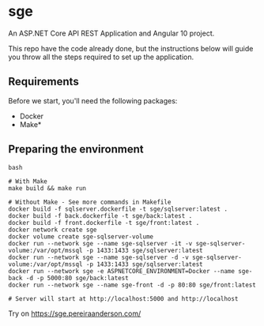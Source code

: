 # sge

An ASP.NET Core API REST Application and Angular 10 project.

This repo have the code already done, but the instructions below will guide you throw all the steps required to set up the application.

## Requirements

Before we start, you'll need the following packages:
- Docker
- Make*

## Preparing the environment
```
bash 

# With Make
make build && make run

# Without Make - See more commands in Makefile
docker build -f sqlserver.dockerfile -t sge/sqlserver:latest .
docker build -f back.dockerfile -t sge/back:latest .
docker build -f front.dockerfile -t sge/front:latest .
docker network create sge
docker volume create sge-sqlserver-volume
docker run --network sge --name sge-sqlserver -it -v sge-sqlserver-volume:/var/opt/mssql -p 1433:1433 sge/sqlserver:latest
docker run --network sge --name sge-sqlserver -d -v sge-sqlserver-volume:/var/opt/mssql -p 1433:1433 sge/sqlserver:latest
docker run --network sge -e ASPNETCORE_ENVIRONMENT=Docker --name sge-back -d -p 5000:80 sge/back:latest
docker run --network sge --name sge-front -d -p 80:80 sge/front:latest

# Server will start at http://localhost:5000 and http://localhost
```

Try on https://sge.pereiraanderson.com/
